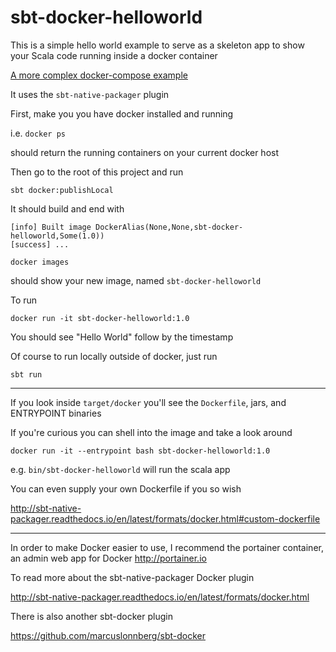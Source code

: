 sbt-docker-helloworld
=====================

This is a simple hello world example to serve as a skeleton app to show your Scala code
running inside a docker container

[A more complex docker-compose example](docker-compose/README.md)

It uses the ```sbt-native-packager``` plugin

First, make you you have docker installed and running

i.e. ```docker ps```

should return the running containers on your current docker host

Then go to the root of this project and run

```sbt docker:publishLocal```

It should build and end with

```
[info] Built image DockerAlias(None,None,sbt-docker-helloworld,Some(1.0))
[success] ...
```

```docker images```

should show your new image, named ```sbt-docker-helloworld```

To run

```docker run -it sbt-docker-helloworld:1.0```

You should see "Hello World" follow by the timestamp

Of course to run locally outside of docker, just run

```sbt run```

---

If you look inside ```target/docker``` you'll see the ```Dockerfile```, jars,
and ENTRYPOINT binaries

If you're curious you can shell into the image and take a look around

```docker run -it --entrypoint bash sbt-docker-helloworld:1.0```

e.g. ```bin/sbt-docker-helloworld``` will run the scala app

You can even supply your own Dockerfile if you so wish

http://sbt-native-packager.readthedocs.io/en/latest/formats/docker.html#custom-dockerfile

---

In order to make Docker easier to use, I recommend the portainer container, an admin web app for Docker
http://portainer.io

To read more about the sbt-native-packager Docker plugin

http://sbt-native-packager.readthedocs.io/en/latest/formats/docker.html

There is also another sbt-docker plugin

https://github.com/marcuslonnberg/sbt-docker